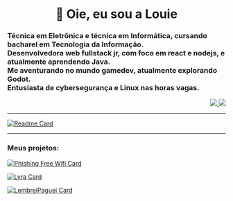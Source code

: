 <h1 align="center"> 👋 Oie, eu sou a Louie</h1>

<!--
Oie stalker, bem vinde ao meu README.md
-->

<h3> Técnica em Eletrônica e técnica em Informática, cursando bacharel em Tecnologia da Informação.<br>
Desenvolvedora web fullstack jr, com foco em react e nodejs, e atualmente aprendendo Java.<br>
Me aventurando no mundo gamedev, atualmente explorando Godot.<br>
Entusiasta de cybersegurança e Linux nas horas vagas.<br>
</h3>

<p align="right">
	<a  href="https://twitter.com/louie_cipher" target='_blank'>
		<img src="https://img.shields.io/twitter/follow/Louie_Cipher?label=%40louie_cipher&style=social"/>
	</a>
	<a  href="https://louie-cipher.itch.io/" target='_blank'>
		<img src="https://img.shields.io/badge/itch.io-louie--cipher-%23f74c6b"/>
	</a>
</p>

---
[![Readme Card](https://github-readme-stats.vercel.app/api?username=louie-cipher&show_icons=true&theme=dracula&locale=&title_color=#F5A9B8s)](https://github.com/Louie-Cipher)

---

### Meus projetos:
[![Phishing Free Wifi Card](https://github-readme-stats.vercel.app/api/pin/?username=louie-cipher&theme=dracula&repo=phishing-free-wifi)](https://github.com/Louie-Cipher/phishing-free-wifi)

[![Lyra Card](https://github-readme-stats.vercel.app/api/pin/?username=louie-cipher&theme=dracula&repo=Lyra)](https://github.com/Louie-Cipher/Lyra)

[![LembreiPaguei Card](https://github-readme-stats.vercel.app/api/pin/?username=louie-cipher&theme=dracula&repo=lembrei-paguei)](https://github.com/Louie-Cipher/lembrei-paguei)
